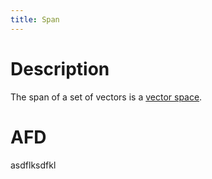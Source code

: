 ```yaml
---
title: Span
---
```


# Description

The span of a set of vectors is a [vector
space](linear-algebra/vector-space.md).

# AFD

asdflksdfkl



